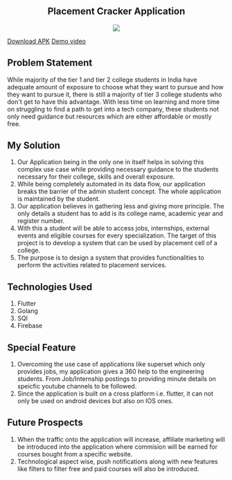 <h2 align="center"> Placement Cracker Application </h2>

<p align="center">
	<img src="https://i.postimg.cc/WpKGHBSQ/ic-launcher-adaptive-fore.png" />
	</p>

[Download APK](https://drive.google.com/drive/folders/1SVYUjQNK_HVVeIfReBhcD99YYIKohMW0?usp=sharing)
[Demo video ](https://youtu.be/CX0EFDA4SEM?si=y6yMeoKCNNiy3piB)

## Problem Statement
While majority of the tier 1 and tier 2 college students in India have adequate amount of exposure to choose what they want to pursue and how they want to pursue it, there is still a majority of tier 3 college students who don't get to have this advantage. With less time on learning and more time on struggling to find a path to get into a tech company, these students not only need guidance but resources which are either affordable or mostly free.

## My Solution
1. Our Application being in the only one in itself helps in solving this complex use case while providing necessary guidance to the students necessary for their college, skills and overall exposure. 
2. While being completely automated in its data flow, our application breaks the barrier of the admin student concept. The whole application is maintained by the student. 
3. Our application believes in gathering less and giving more principle. The only details a student has to add is its college name, academic year and register number. 
4. With this a student will be able to access jobs, internships, external events and eligible courses for every specialization. The target of this project is to develop a system that can be used by placement cell of a college. 
5. The purpose is to design a system that provides functionalities to perform the activities related to placement services.

## Technologies Used
1. Flutter
2. Golang
3. SQl
4. Firebase

## Special Feature
1. Overcoming the use case of applications like superset which only provides jobs, my application gives a 360 help to the engineering students. From Job/Internship postings to providing minute details on speicfic youtube channels to be followed.
2. Since the application is built on a cross platform i.e. flutter, it can not only be used on android devices but also on IOS ones.

## Future Prospects
1. When the traffic onto the application will increase, affiliate marketing will be introduced into the application where commision will be earned for courses bought from a specific website.
2. Technological aspect wise, push notifications along with new features like filters to filter free and paid courses will also be introduced.
